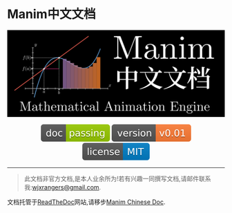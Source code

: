 # Manim中文文档

![logo](README.assets/logo_cut.png)

<div align="center">
<img alt="" src="README.assets\doc-passing-green.svg" style="margin: 0 auto;" />
<img alt="" src="README.assets\version-v0.01-orange.svg" style="margin: 0 auto;" />
<img alt="" src="README.assets\license-MIT-blue.svg" style="margin: 0 auto;" />
</div>

---

> 此文档非官方文档,是本人业余所为!若有兴趣一同撰写文档,请邮件联系我:wjxrangers@gmail.com.

文档托管于[ReadTheDoc](https://readthedocs.org/)网站,请移步[Manim Chinese Doc](https://manim-doc.readthedocs.io/zh/latest/).

